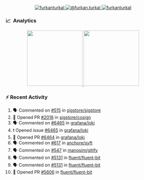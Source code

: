 <p align="center">
  <a href="https://linkedin.com/in/furkanturkal" target="blank">
    <img src="https://img.shields.io/badge/linkedin-%230077B5.svg?&style=for-the-badge&logo=linkedin&logoColor=white" alt="furkanturkal" />
  </a>
  <a href="https://medium.com/@furkan.turkal" target="blank">
    <img src="https://img.shields.io/badge/medium-%2312100E.svg?&style=for-the-badge&logo=medium&logoColor=white" alt="@furkan.turkal" />
  </a>
  <a href="https://twitter.com/furkanturkaI" target="blank">
    <img src="https://img.shields.io/badge/Twitter-1DA1F2?style=for-the-badge&logo=twitter&logoColor=white" alt="furkanturkaI" />
  </a>
</p>

### 📈 &nbsp;Analytics

<p align="center">
  <a href="https://coderstats.net/github/#Dentrax">
    <img height="180em" src="https://github-readme-stats-eight-theta.vercel.app/api?username=Dentrax&show_icons=true&theme=algolia&include_all_commits=true&count_private=true&line_height=26"/>
    <img height="180em" src="https://github-readme-stats-eight-theta.vercel.app/api/top-langs/?username=Dentrax&layout=compact&langs_count=8&theme=algolia&line_height=26"/>
  </a>
</p>

### :zap: Recent Activity

<!--START_SECTION:activity-->
1. 🗣 Commented on [#515](https://github.com/sigstore/sigstore/issues/515) in [sigstore/sigstore](https://github.com/sigstore/sigstore)
2. 💪 Opened PR [#2016](https://github.com/sigstore/cosign/pull/2016) in [sigstore/cosign](https://github.com/sigstore/cosign)
3. 🗣 Commented on [#6465](https://github.com/grafana/loki/issues/6465) in [grafana/loki](https://github.com/grafana/loki)
4. ❗️ Opened issue [#6465](https://github.com/grafana/loki/issues/6465) in [grafana/loki](https://github.com/grafana/loki)
5. 💪 Opened PR [#6464](https://github.com/grafana/loki/pull/6464) in [grafana/loki](https://github.com/grafana/loki)
6. 🗣 Commented on [#617](https://github.com/anchore/syft/issues/617) in [anchore/syft](https://github.com/anchore/syft)
7. 🗣 Commented on [#547](https://github.com/manosim/gitify/issues/547) in [manosim/gitify](https://github.com/manosim/gitify)
8. 🗣 Commented on [#5131](https://github.com/fluent/fluent-bit/issues/5131) in [fluent/fluent-bit](https://github.com/fluent/fluent-bit)
9. 🗣 Commented on [#5131](https://github.com/fluent/fluent-bit/issues/5131) in [fluent/fluent-bit](https://github.com/fluent/fluent-bit)
10. 💪 Opened PR [#5606](https://github.com/fluent/fluent-bit/pull/5606) in [fluent/fluent-bit](https://github.com/fluent/fluent-bit)
<!--END_SECTION:activity-->
